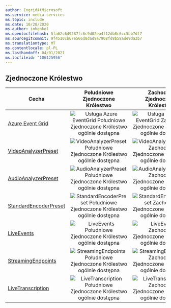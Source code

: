 ```yaml
---
author: IngridAtMicrosoft
ms.service: media-services
ms.topic: include
ms.date: 10/28/2020
ms.author: inhenkel
ms.openlocfilehash: 5fa62c649287fc6c9d02ea4f12db8c6cc5bb7df7
ms.sourcegitcommit: 9f4510cb67e566d8dad9a7908fd8b58ade9da3b7
ms.translationtype: MT
ms.contentlocale: pl-PL
ms.lasthandoff: 04/01/2021
ms.locfileid: "106125956"
---
```

<!--Feature availability in region-->
## <a name="united-kingdom"></a>Zjednoczone Królestwo

| Cecha | Południowe Zjednoczone Królestwo | Zachodnie Zjednoczone Królestwo |
| --- | :---: | :---: |
| [Azure Event Grid](../monitoring/reacting-to-media-services-events.md) |![Usługa Azure EventGrid Południowe Zjednoczone Królestwo ogólnie dostępna](../media/azure-clouds-regions/ga.svg)  |![Usługa Azure EventGrid Zachodnie Zjednoczone Królestwo ogólnie dostępna](../media/azure-clouds-regions/ga.svg) |
| [VideoAnalyzerPreset](../analyze-video-audio-files-concept.md) |![VideoAnalyzerPreset Południowe Zjednoczone Królestwo ogólnie dostępna](../media/azure-clouds-regions/ga.svg)  | ![VideoAnalyzerPreset Zachodnie Zjednoczone Królestwo ogólnie dostępna](../media/azure-clouds-regions/ga.svg) |
| [AudioAnalyzerPreset](../analyze-video-audio-files-concept.md) |![AudioAnalyzerPreset Południowe Zjednoczone Królestwo ogólnie dostępna](../media/azure-clouds-regions/ga.svg)  | ![AudioAnalyzerPreset Zachodnie Zjednoczone Królestwo ogólnie dostępna](../media/azure-clouds-regions/ga.svg) |
| [StandardEncoderPreset](../encode-concept.md) |![StandardEncoderPreset Południowe Zjednoczone Królestwo ogólnie dostępna](../media/azure-clouds-regions/ga.svg)  | ![StandardEncoderPreset Zachodnie Zjednoczone Królestwo ogólnie dostępna](../media/azure-clouds-regions/ga.svg) |
| [LiveEvents](../stream-live-streaming-concept.md) |![LiveEvents Południowe Zjednoczone Królestwo ogólnie dostępna](../media/azure-clouds-regions/ga.svg)  | ![LiveEvents Zachodnie Zjednoczone Królestwo ogólnie dostępna](../media/azure-clouds-regions/ga.svg) |
| [StreamingEndpoints](../streaming-endpoint-concept.md) |![StreamingEndpoints Południowe Zjednoczone Królestwo ogólnie dostępna](../media/azure-clouds-regions/ga.svg) | ![StreamingEndpoints Zachodnie Zjednoczone Królestwo ogólnie dostępna](../media/azure-clouds-regions/ga.svg) |
| [LiveTranscription](../live-event-live-transcription-how-to.md) |![LiveTranscription Południowe Zjednoczone Królestwo ogólnie dostępna](../media/azure-clouds-regions/ga.svg) |![LiveTranscription Zachodnie Zjednoczone Królestwo ogólnie dostępna](../media/azure-clouds-regions/ga.svg) |
